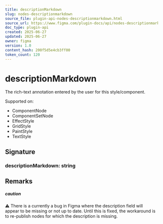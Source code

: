 ```yaml
---
title: descriptionMarkdown
slug: nodes-descriptionmarkdown
source_file: plugin-api-nodes-descriptionmarkdown.html
source_url: https://www.figma.com/plugin-docs/api/nodes-descriptionmarkdown/
doc_type: plugin-api
created: 2025-06-27
updated: 2025-06-27
owner: figma
version: 1.0
content_hash: 200f5d5e4cb3ff00
token_count: 120
---
```

# descriptionMarkdown

The rich-text annotation entered by the user for this style/component.

 Supported on:

- ComponentNode
- ComponentSetNode
- EffectStyle
- GridStyle
- PaintStyle
- TextStyle

## Signature

### descriptionMarkdown: string

## Remarks

##### caution

⚠️ There is a currently a bug in Figma where the description field will appear to be missing or not up to date. Until this is fixed, the workaround is to re-publish nodes for which the description is missing.